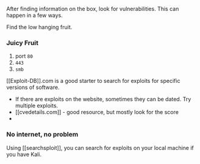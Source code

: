 After finding information on the box, look for vulnerabilities. This can happen in a few ways.

Find the low hanging fruit.
### Juicy Fruit
1. port `80`
2. `443`
3. `smb`

[[Exploit-DB]].com is a good starter to search for exploits for specific versions of software. 
- If there are exploits on the website, sometimes they can be dated. Try multiple exploits. 
- [[cvedetails.com]] - good resource, but mostly look for the score
-  

### No internet, no problem
Using [[searchsploit]], you can search for exploits on your local machine if you have Kali. 